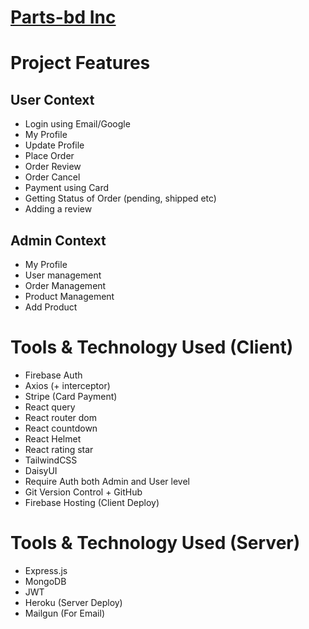 # [Parts-bd Inc](https://parts-bd.web.app/)

# Project Features

## User Context

-   Login using Email/Google
-   My Profile
-   Update Profile
-   Place Order
-   Order Review
-   Order Cancel
-   Payment using Card
-   Getting Status of Order (pending, shipped etc)
-   Adding a review

## Admin Context

-   My Profile
-   User management
-   Order Management
-   Product Management
-   Add Product

# Tools & Technology Used (Client)

-   Firebase Auth
-   Axios (+ interceptor)
-   Stripe (Card Payment)
-   React query
-   React router dom
-   React countdown
-   React Helmet
-   React rating star
-   TailwindCSS
-   DaisyUI
-   Require Auth both Admin and User level
-   Git Version Control + GitHub
-   Firebase Hosting (Client Deploy)

# Tools & Technology Used (Server)

-   Express.js
-   MongoDB
-   JWT
-   Heroku (Server Deploy)
-   Mailgun (For Email)

